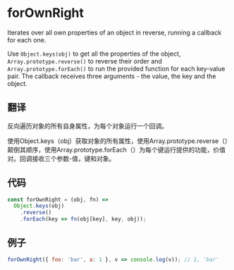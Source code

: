 # forOwnRight

Iterates over all own properties of an object in reverse, running a callback for each one.

Use `Object.keys(obj)` to get all the properties of the object, `Array.prototype.reverse()` to reverse their order and `Array.prototype.forEach()` to run the provided function for each key-value pair. The callback receives three arguments - the value, the key and the object.

## 翻译

反向遍历对象的所有自身属性，为每个对象运行一个回调。

使用Object.keys（obj）获取对象的所有属性，使用Array.prototype.reverse（）颠倒其顺序，使用Array.prototype.forEach（）为每个键运行提供的功能，价值对。回调接收三个参数-值，键和对象。

## 代码

```js
const forOwnRight = (obj, fn) =>
  Object.keys(obj)
    .reverse()
    .forEach(key => fn(obj[key], key, obj));
```

## 例子

```js
forOwnRight({ foo: 'bar', a: 1 }, v => console.log(v)); // 1, 'bar'
```
